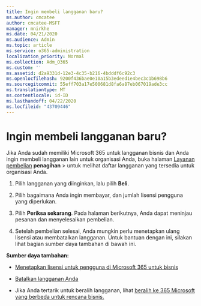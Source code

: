 ```yaml
---
title: Ingin membeli langganan baru?
ms.author: cmcatee
author: cmcatee-MSFT
manager: mnirkhe
ms.date: 04/21/2020
ms.audience: Admin
ms.topic: article
ms.service: o365-administration
localization_priority: Normal
ms.collection: Adm_O365
ms.custom: ''
ms.assetid: d2a9331d-12e3-4c35-b216-4bdddf6c92c3
ms.openlocfilehash: 9200f436bae0e10a15b3edeed1e4bec3c1b698b6
ms.sourcegitcommit: 55eff703a17e500681d8fa6a87eb067019ade3cc
ms.translationtype: MT
ms.contentlocale: id-ID
ms.lasthandoff: 04/22/2020
ms.locfileid: "43709446"
---
```

# <a name="looking-to-buy-a-new-subscription"></a>Ingin membeli langganan baru?

Jika Anda sudah memiliki Microsoft 365 untuk langganan bisnis dan Anda ingin membeli langganan lain untuk organisasi Anda, buka halaman [Layanan pembelian](https://go.microsoft.com/fwlink/p/?linkid=868433) **penagihan** \> untuk melihat daftar langganan yang tersedia untuk organisasi Anda.
 
1. Pilih langganan yang diinginkan, lalu pilih **Beli**.

2. Pilih bagaimana Anda ingin membayar, dan jumlah lisensi pengguna yang diperlukan.

3. Pilih **Periksa sekarang**. Pada halaman berikutnya, Anda dapat meninjau pesanan dan menyelesaikan pembelian.

4. Setelah pembelian selesai, Anda mungkin perlu menetapkan ulang lisensi atau membatalkan langganan. Untuk bantuan dengan ini, silakan lihat bagian sumber daya tambahan di bawah ini.

 **Sumber daya tambahan:**
  
- [Menetapkan lisensi untuk pengguna di Microsoft 365 untuk bisnis](https://docs.microsoft.com/office365/admin/subscriptions-and-billing/assign-licenses-to-users)
    
- [Batalkan langganan Anda](https://docs.microsoft.com/office365/admin/subscriptions-and-billing/cancel-your-subscription)
    
- Jika Anda tertarik untuk beralih langganan, lihat [beralih ke 365 Microsoft yang berbeda untuk rencana bisnis.](https://docs.microsoft.com/office365/admin/subscriptions-and-billing/switch-to-a-different-plan)